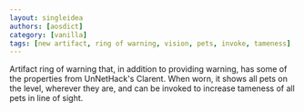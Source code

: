 ```yaml
---
layout: singleidea
authors: [aosdict]
category: [vanilla]
tags: [new artifact, ring of warning, vision, pets, invoke, tameness]
---
```

Artifact ring of warning that, in addition to providing warning, has some of the properties from UnNetHack's Clarent. When worn, it shows all pets on the level, wherever they are, and can be invoked to increase tameness of all pets in line of sight.
